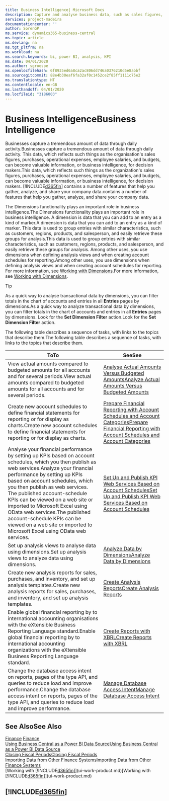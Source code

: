 ```yaml
---
title: Business Intelligence| Microsoft Docs
description: Capture and analyse business data, such as sales figures, purchases, operational expenses, employee salaries, and budgets, that can be valuable information for business intelligence or for decision making.
services: project-madeira
documentationcenter: ''
author: SorenGP
ms.service: dynamics365-business-central
ms.topic: article
ms.devlang: na
ms.tgt_pltfrm: na
ms.workload: na
ms.search.keywords: bi, power BI, analysis, KPI
ms.date: 04/01/2020
ms.author: sgroespe
ms.openlocfilehash: 6f8935ed6a8ca2ac806dd746a0376210d5e8abbf
ms.sourcegitcommit: 88e4b30eaf6fa32af0c1452ce2f85ff1111c75e2
ms.translationtype: HT
ms.contentlocale: en-GB
ms.lasthandoff: 04/01/2020
ms.locfileid: "3186003"
---
```

# <a name="business-intelligence"></a><span data-ttu-id="1de5d-103">Business Intelligence</span><span class="sxs-lookup"><span data-stu-id="1de5d-103">Business Intelligence</span></span>
<span data-ttu-id="1de5d-104">Businesses capture a tremendous amount of data through daily activity.</span><span class="sxs-lookup"><span data-stu-id="1de5d-104">Businesses capture a tremendous amount of data through daily activity.</span></span> <span data-ttu-id="1de5d-105">This data, which reflects such things as the organisation's sales figures, purchases, operational expenses, employee salaries, and budgets, can become valuable information, or business intelligence, for decision makers.</span><span class="sxs-lookup"><span data-stu-id="1de5d-105">This data, which reflects such things as the organization's sales figures, purchases, operational expenses, employee salaries, and budgets, can become valuable information, or business intelligence, for decision makers.</span></span> [!INCLUDE[d365fin](includes/d365fin_md.md)] <span data-ttu-id="1de5d-106">contains a number of features that help you gather, analyze, and share your company data.</span><span class="sxs-lookup"><span data-stu-id="1de5d-106">contains a number of features that help you gather, analyze, and share your company data.</span></span>

<span data-ttu-id="1de5d-107">The Dimensions functionality plays an important role in business intelligence.</span><span class="sxs-lookup"><span data-stu-id="1de5d-107">The Dimensions functionality plays an important role in business intelligence.</span></span> <span data-ttu-id="1de5d-108">A dimension is data that you can add to an entry as a kind of marker.</span><span class="sxs-lookup"><span data-stu-id="1de5d-108">A dimension is data that you can add to an entry as a kind of marker.</span></span> <span data-ttu-id="1de5d-109">This data is used to group entries with similar characteristics, such as customers, regions, products, and salesperson, and easily retrieve these groups for analysis.</span><span class="sxs-lookup"><span data-stu-id="1de5d-109">This data is used to group entries with similar characteristics, such as customers, regions, products, and salesperson, and easily retrieve these groups for analysis.</span></span> <span data-ttu-id="1de5d-110">Among other uses, you use dimensions  when defining analysis views and when creating account schedules for reporting.</span><span class="sxs-lookup"><span data-stu-id="1de5d-110">Among other uses, you use dimensions  when defining analysis views and when creating account schedules for reporting.</span></span> <span data-ttu-id="1de5d-111">For more information, see [Working with Dimensions](finance-dimensions.md).</span><span class="sxs-lookup"><span data-stu-id="1de5d-111">For more information, see [Working with Dimensions](finance-dimensions.md).</span></span>

> [!TIP]
> <span data-ttu-id="1de5d-112">As a quick way to analyse transactional data by dimensions, you can filter totals in the chart of accounts and entries in all **Entries** pages by dimensions.</span><span class="sxs-lookup"><span data-stu-id="1de5d-112">As a quick way to analyze transactional data by dimensions, you can filter totals in the chart of accounts and entries in all **Entries** pages by dimensions.</span></span> <span data-ttu-id="1de5d-113">Look for the **Set Dimension Filter** action.</span><span class="sxs-lookup"><span data-stu-id="1de5d-113">Look for the **Set Dimension Filter** action.</span></span>  

<span data-ttu-id="1de5d-114">The following table describes a sequence of tasks, with links to the topics that describe them.</span><span class="sxs-lookup"><span data-stu-id="1de5d-114">The following table describes a sequence of tasks, with links to the topics that describe them.</span></span>  

| <span data-ttu-id="1de5d-115">To</span><span class="sxs-lookup"><span data-stu-id="1de5d-115">To</span></span> | <span data-ttu-id="1de5d-116">See</span><span class="sxs-lookup"><span data-stu-id="1de5d-116">See</span></span> |
| --- | --- |
|<span data-ttu-id="1de5d-117">View actual amounts compared to budgeted amounts for all accounts and for several periods.</span><span class="sxs-lookup"><span data-stu-id="1de5d-117">View actual amounts compared to budgeted amounts for all accounts and for several periods.</span></span>|[<span data-ttu-id="1de5d-118">Analyse Actual Amounts Versus Budgeted Amounts</span><span class="sxs-lookup"><span data-stu-id="1de5d-118">Analyze Actual Amounts Versus Budgeted Amounts</span></span>](bi-how-analyze-actual-versus-budget.md)|
|<span data-ttu-id="1de5d-119">Create new account schedules to define financial statements for reporting or for display as charts.</span><span class="sxs-lookup"><span data-stu-id="1de5d-119">Create new account schedules to define financial statements for reporting or for display as charts.</span></span>|[<span data-ttu-id="1de5d-120">Prepare Financial Reporting with Account Schedules and Account Categories</span><span class="sxs-lookup"><span data-stu-id="1de5d-120">Prepare Financial Reporting with Account Schedules and Account Categories</span></span>](bi-how-work-account-schedule.md)|
|<span data-ttu-id="1de5d-121">Analyse your financial performance by setting up KPIs based on account schedules, which you then publish as web services.</span><span class="sxs-lookup"><span data-stu-id="1de5d-121">Analyze your financial performance by setting up KPIs based on account schedules, which you then publish as web services.</span></span> <span data-ttu-id="1de5d-122">The published account-schedule KPIs can be viewed on a web site or imported to Microsoft Excel using OData web services.</span><span class="sxs-lookup"><span data-stu-id="1de5d-122">The published account-schedule KPIs can be viewed on a web site or imported to Microsoft Excel using OData web services.</span></span>|[<span data-ttu-id="1de5d-123">Set Up and Publish KPI Web Services Based on Account Schedules</span><span class="sxs-lookup"><span data-stu-id="1de5d-123">Set Up and Publish KPI Web Services Based on Account Schedules</span></span>](bi-how-to-set-up-and-publish-kpi-web-services-based-on-account-schedules.md)|
|<span data-ttu-id="1de5d-124">Set up analysis views to analyse data using dimensions.</span><span class="sxs-lookup"><span data-stu-id="1de5d-124">Set up analysis views to analyze data using dimensions.</span></span>|[<span data-ttu-id="1de5d-125">Analyze Data by Dimensions</span><span class="sxs-lookup"><span data-stu-id="1de5d-125">Analyze Data by Dimensions</span></span>](bi-how-analyze-data-dimension.md)|
|<span data-ttu-id="1de5d-126">Create new analysis reports for sales, purchases, and inventory, and set up analysis templates.</span><span class="sxs-lookup"><span data-stu-id="1de5d-126">Create new analysis reports for sales, purchases, and inventory, and set up analysis templates.</span></span>|[<span data-ttu-id="1de5d-127">Create Analysis Reports</span><span class="sxs-lookup"><span data-stu-id="1de5d-127">Create Analysis Reports</span></span>](bi-how-create-analysis-views-reports.md)|
|<span data-ttu-id="1de5d-128">Enable global financial reporting by to international accounting organisations with the eXtensible Business Reporting Language standard.</span><span class="sxs-lookup"><span data-stu-id="1de5d-128">Enable global financial reporting by to international accounting organizations with the eXtensible Business Reporting Language standard.</span></span>|[<span data-ttu-id="1de5d-129">Create Reports with XBRL</span><span class="sxs-lookup"><span data-stu-id="1de5d-129">Create Reports with XBRL</span></span>](bi-create-reports-with-xbrl.md)|
|<span data-ttu-id="1de5d-130">Change the database access intent on reports, pages of the type API, and queries to reduce load and improve performance.</span><span class="sxs-lookup"><span data-stu-id="1de5d-130">Change the database access intent on reports, pages of the type API, and queries to reduce load and improve performance.</span></span>|[<span data-ttu-id="1de5d-131">Manage Database Access Intent</span><span class="sxs-lookup"><span data-stu-id="1de5d-131">Manage Database Access Intent</span></span>](admin-data-access-intent.md)|

## <a name="see-also"></a><span data-ttu-id="1de5d-132">See Also</span><span class="sxs-lookup"><span data-stu-id="1de5d-132">See Also</span></span>
<span data-ttu-id="1de5d-133">[Finance](finance.md)  </span><span class="sxs-lookup"><span data-stu-id="1de5d-133">[Finance](finance.md)  </span></span>  
[<span data-ttu-id="1de5d-134">Using Business Central as a Power BI Data Source</span><span class="sxs-lookup"><span data-stu-id="1de5d-134">Using Business Central as a Power BI Data Source</span></span>](across-how-use-financials-data-source-powerbi.md)  
[<span data-ttu-id="1de5d-135">Closing Fiscal Periods</span><span class="sxs-lookup"><span data-stu-id="1de5d-135">Closing Fiscal Periods</span></span>](year-close-years-periods.md)  
[<span data-ttu-id="1de5d-136">Importing Data from Other Finance Systems</span><span class="sxs-lookup"><span data-stu-id="1de5d-136">Importing Data from Other Finance Systems</span></span>](across-import-data-configuration-packages.md)  
<span data-ttu-id="1de5d-137">[Working with [!INCLUDE[d365fin](includes/d365fin_md.md)]](ui-work-product.md)</span><span class="sxs-lookup"><span data-stu-id="1de5d-137">[Working with [!INCLUDE[d365fin](includes/d365fin_md.md)]](ui-work-product.md)</span></span>

## [!INCLUDE[d365fin](includes/free_trial_md.md)]  
